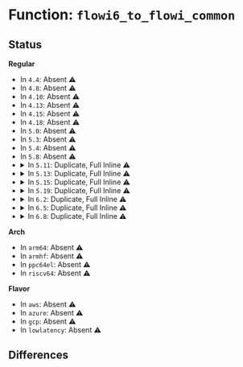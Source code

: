 # Function: <code>flowi6_to_flowi_common</code>

## Status
<b>Regular</b>
<ul>
<li>
In <code>4.4</code>: Absent ⚠️
</li>
<li>
In <code>4.8</code>: Absent ⚠️
</li>
<li>
In <code>4.10</code>: Absent ⚠️
</li>
<li>
In <code>4.13</code>: Absent ⚠️
</li>
<li>
In <code>4.15</code>: Absent ⚠️
</li>
<li>
In <code>4.18</code>: Absent ⚠️
</li>
<li>
In <code>5.0</code>: Absent ⚠️
</li>
<li>
In <code>5.3</code>: Absent ⚠️
</li>
<li>
In <code>5.4</code>: Absent ⚠️
</li>
<li>
In <code>5.8</code>: Absent ⚠️
</li>
<li>
<details>
<summary>In <code>5.11</code>: Duplicate, Full Inline ⚠️</summary>

**Collision:** Static Duplication

**Inline:** Full

**Transformation:** False

**Instances:**

```
In net/ipv6/af_inet6.c (ffffffff81b39118)
Location: include/net/flow.h:208
Inline: True
Inline callers:
  - net/ipv6/af_inet6.c:inet6_sk_rebuild_header
```
```
In net/ipv6/udp.c (ffffffff81b6730d)
Location: include/net/flow.h:208
Inline: True
Inline callers:
  - net/ipv6/udp.c:udpv6_sendmsg
```
```
In net/ipv6/raw.c (ffffffff81b6b51a)
Location: include/net/flow.h:208
Inline: True
Inline callers:
  - net/ipv6/raw.c:rawv6_sendmsg
```
```
In net/ipv6/icmp.c (ffffffff81b6e3a3)
Location: include/net/flow.h:208
Inline: True
Inline callers:
  - net/ipv6/icmp.c:icmpv6_flow_init
  - net/ipv6/icmp.c:icmpv6_echo_reply
  - net/ipv6/icmp.c:icmp6_send
```
```
In net/ipv6/tcp_ipv6.c (ffffffff81b768f4)
Location: include/net/flow.h:208
Inline: True
Inline callers:
  - net/ipv6/tcp_ipv6.c:tcp_v6_send_response
  - net/ipv6/tcp_ipv6.c:tcp_v6_connect
```
```
In net/ipv6/ping.c (ffffffff81b79d54)
Location: include/net/flow.h:208
Inline: True
Inline callers:
  - net/ipv6/ping.c:ping_v6_sendmsg
```
```
In net/ipv6/datagram.c (ffffffff81b7c997)
Location: include/net/flow.h:208
Inline: True
Inline callers:
  - net/ipv6/datagram.c:ip6_datagram_flow_key_init
```
```
In net/ipv6/inet6_connection_sock.c (ffffffff81b801c6)
Location: include/net/flow.h:208
Inline: True
Inline callers:
  - net/ipv6/inet6_connection_sock.c:inet6_csk_route_socket
  - net/ipv6/inet6_connection_sock.c:inet6_csk_route_req
```
```
In net/ipv6/syncookies.c (ffffffff81b8ae2f)
Location: include/net/flow.h:208
Inline: True
Inline callers:
  - net/ipv6/syncookies.c:cookie_v6_check
```
</details>
</li>
<li>
<details>
<summary>In <code>5.13</code>: Duplicate, Full Inline ⚠️</summary>

**Collision:** Static Duplication

**Inline:** Full

**Transformation:** False

**Instances:**

```
In net/ipv6/af_inet6.c (ffffffff81b26dfc)
Location: include/net/flow.h:205
Inline: True
Inline callers:
  - net/ipv6/af_inet6.c:inet6_sk_rebuild_header
```
```
In net/ipv6/udp.c (ffffffff81b55446)
Location: include/net/flow.h:205
Inline: True
Inline callers:
  - net/ipv6/udp.c:udpv6_sendmsg
```
```
In net/ipv6/raw.c (ffffffff81b59863)
Location: include/net/flow.h:205
Inline: True
Inline callers:
  - net/ipv6/raw.c:rawv6_sendmsg
```
```
In net/ipv6/icmp.c (ffffffff81b5c783)
Location: include/net/flow.h:205
Inline: True
Inline callers:
  - net/ipv6/icmp.c:icmpv6_flow_init
  - net/ipv6/icmp.c:icmpv6_echo_reply
  - net/ipv6/icmp.c:icmp6_send
```
```
In net/ipv6/tcp_ipv6.c (ffffffff81b65272)
Location: include/net/flow.h:205
Inline: True
Inline callers:
  - net/ipv6/tcp_ipv6.c:tcp_v6_send_response
  - net/ipv6/tcp_ipv6.c:tcp_v6_connect
```
```
In net/ipv6/ping.c (ffffffff81b68881)
Location: include/net/flow.h:205
Inline: True
Inline callers:
  - net/ipv6/ping.c:ping_v6_sendmsg
```
```
In net/ipv6/datagram.c (ffffffff81b6bbc5)
Location: include/net/flow.h:205
Inline: True
Inline callers:
  - net/ipv6/datagram.c:ip6_datagram_dst_update
```
```
In net/ipv6/inet6_connection_sock.c (ffffffff81b6edca)
Location: include/net/flow.h:205
Inline: True
Inline callers:
  - net/ipv6/inet6_connection_sock.c:inet6_csk_route_socket
  - net/ipv6/inet6_connection_sock.c:inet6_csk_route_req
```
```
In net/ipv6/syncookies.c (ffffffff81b79c92)
Location: include/net/flow.h:205
Inline: True
Inline callers:
  - net/ipv6/syncookies.c:cookie_v6_check
```
</details>
</li>
<li>
<details>
<summary>In <code>5.15</code>: Duplicate, Full Inline ⚠️</summary>

**Collision:** Static Duplication

**Inline:** Full

**Transformation:** False

**Instances:**

```
In net/ipv6/af_inet6.c (ffffffff81bed0e6)
Location: include/net/flow.h:205
Inline: True
Inline callers:
  - net/ipv6/af_inet6.c:inet6_sk_rebuild_header
```
```
In net/ipv6/udp.c (ffffffff81c1df1f)
Location: include/net/flow.h:205
Inline: True
Inline callers:
  - net/ipv6/udp.c:udpv6_sendmsg
```
```
In net/ipv6/raw.c (ffffffff81c20e8c)
Location: include/net/flow.h:205
Inline: True
Inline callers:
  - net/ipv6/raw.c:rawv6_sendmsg
```
```
In net/ipv6/icmp.c (ffffffff81c23fd3)
Location: include/net/flow.h:205
Inline: True
Inline callers:
  - net/ipv6/icmp.c:icmpv6_flow_init
  - net/ipv6/icmp.c:icmpv6_echo_reply
  - net/ipv6/icmp.c:icmp6_send
```
```
In net/ipv6/tcp_ipv6.c (ffffffff81c2d4c6)
Location: include/net/flow.h:205
Inline: True
Inline callers:
  - net/ipv6/tcp_ipv6.c:tcp_v6_send_response
  - net/ipv6/tcp_ipv6.c:tcp_v6_connect
```
```
In net/ipv6/ping.c (ffffffff81c3054b)
Location: include/net/flow.h:205
Inline: True
Inline callers:
  - net/ipv6/ping.c:ping_v6_sendmsg
```
```
In net/ipv6/datagram.c (ffffffff81c33a38)
Location: include/net/flow.h:205
Inline: True
Inline callers:
  - net/ipv6/datagram.c:ip6_datagram_dst_update
```
```
In net/ipv6/inet6_connection_sock.c (ffffffff81c36e4d)
Location: include/net/flow.h:205
Inline: True
Inline callers:
  - net/ipv6/inet6_connection_sock.c:inet6_csk_route_socket
  - net/ipv6/inet6_connection_sock.c:inet6_csk_route_req
```
```
In net/ipv6/syncookies.c (ffffffff81c4493c)
Location: include/net/flow.h:205
Inline: True
Inline callers:
  - net/ipv6/syncookies.c:cookie_v6_check
```
</details>
</li>
<li>
<details>
<summary>In <code>5.19</code>: Duplicate, Full Inline ⚠️</summary>

**Collision:** Static Duplication

**Inline:** Full

**Transformation:** False

**Instances:**

```
In net/ipv6/af_inet6.c (ffffffff81d8541a)
Location: include/net/flow.h:209
Inline: True
Inline callers:
  - net/ipv6/af_inet6.c:inet6_sk_rebuild_header
```
```
In net/ipv6/udp.c (ffffffff81dba590)
Location: include/net/flow.h:209
Inline: True
Inline callers:
  - net/ipv6/udp.c:udpv6_sendmsg
```
```
In net/ipv6/raw.c (ffffffff81dbdc3f)
Location: include/net/flow.h:209
Inline: True
Inline callers:
  - net/ipv6/raw.c:rawv6_sendmsg
```
```
In net/ipv6/icmp.c (ffffffff81dc0e63)
Location: include/net/flow.h:209
Inline: True
Inline callers:
  - net/ipv6/icmp.c:icmpv6_flow_init
  - net/ipv6/icmp.c:icmpv6_echo_reply
  - net/ipv6/icmp.c:icmp6_send
```
```
In net/ipv6/tcp_ipv6.c (ffffffff81dca8c5)
Location: include/net/flow.h:209
Inline: True
Inline callers:
  - net/ipv6/tcp_ipv6.c:tcp_v6_send_response
  - net/ipv6/tcp_ipv6.c:tcp_v6_connect
```
```
In net/ipv6/ping.c (ffffffff81dcdd1e)
Location: include/net/flow.h:209
Inline: True
Inline callers:
  - net/ipv6/ping.c:ping_v6_sendmsg
```
```
In net/ipv6/datagram.c (ffffffff81dd12aa)
Location: include/net/flow.h:209
Inline: True
Inline callers:
  - net/ipv6/datagram.c:ip6_datagram_dst_update
```
```
In net/ipv6/inet6_connection_sock.c (ffffffff81dd4996)
Location: include/net/flow.h:209
Inline: True
Inline callers:
  - net/ipv6/inet6_connection_sock.c:inet6_csk_route_socket
  - net/ipv6/inet6_connection_sock.c:inet6_csk_route_req
```
```
In net/ipv6/syncookies.c (ffffffff81de394d)
Location: include/net/flow.h:209
Inline: True
Inline callers:
  - net/ipv6/syncookies.c:cookie_v6_check
```
</details>
</li>
<li>
<details>
<summary>In <code>6.2</code>: Duplicate, Full Inline ⚠️</summary>

**Collision:** Static Duplication

**Inline:** Full

**Transformation:** False

**Instances:**

```
In net/ipv6/af_inet6.c (ffffffff81f52eba)
Location: include/net/flow.h:188
Inline: True
Inline callers:
  - net/ipv6/af_inet6.c:inet6_sk_rebuild_header
```
```
In net/ipv6/udp.c (ffffffff81f8a658)
Location: include/net/flow.h:188
Inline: True
Inline callers:
  - net/ipv6/udp.c:udpv6_sendmsg
```
```
In net/ipv6/raw.c (ffffffff81f8e15e)
Location: include/net/flow.h:188
Inline: True
Inline callers:
  - net/ipv6/raw.c:rawv6_sendmsg
```
```
In net/ipv6/icmp.c (ffffffff81f91563)
Location: include/net/flow.h:188
Inline: True
Inline callers:
  - net/ipv6/icmp.c:icmpv6_flow_init
  - net/ipv6/icmp.c:icmpv6_echo_reply
  - net/ipv6/icmp.c:icmp6_send
```
```
In net/ipv6/tcp_ipv6.c (ffffffff81f9b92b)
Location: include/net/flow.h:188
Inline: True
Inline callers:
  - net/ipv6/tcp_ipv6.c:tcp_v6_send_response
  - net/ipv6/tcp_ipv6.c:tcp_v6_connect
```
```
In net/ipv6/ping.c (ffffffff81f9ef16)
Location: include/net/flow.h:188
Inline: True
Inline callers:
  - net/ipv6/ping.c:ping_v6_sendmsg
```
```
In net/ipv6/datagram.c (ffffffff81fa28a3)
Location: include/net/flow.h:188
Inline: True
Inline callers:
  - net/ipv6/datagram.c:ip6_datagram_dst_update
```
```
In net/ipv6/inet6_connection_sock.c (ffffffff81fa6013)
Location: include/net/flow.h:188
Inline: True
Inline callers:
  - net/ipv6/inet6_connection_sock.c:inet6_csk_route_socket
  - net/ipv6/inet6_connection_sock.c:inet6_csk_route_req
```
```
In net/ipv6/syncookies.c (ffffffff81fb5fcd)
Location: include/net/flow.h:188
Inline: True
Inline callers:
  - net/ipv6/syncookies.c:cookie_v6_check
```
</details>
</li>
<li>
<details>
<summary>In <code>6.5</code>: Duplicate, Full Inline ⚠️</summary>

**Collision:** Static Duplication

**Inline:** Full

**Transformation:** False

**Instances:**

```
In net/ipv6/af_inet6.c (ffffffff81fb28a1)
Location: include/net/flow.h:188
Inline: True
Inline callers:
  - net/ipv6/af_inet6.c:inet6_sk_rebuild_header
```
```
In net/ipv6/udp.c (ffffffff81fe9d41)
Location: include/net/flow.h:188
Inline: True
Inline callers:
  - net/ipv6/udp.c:udpv6_sendmsg
```
```
In net/ipv6/raw.c (ffffffff81fee940)
Location: include/net/flow.h:188
Inline: True
Inline callers:
  - net/ipv6/raw.c:rawv6_sendmsg
```
```
In net/ipv6/icmp.c (ffffffff81ff1e73)
Location: include/net/flow.h:188
Inline: True
Inline callers:
  - net/ipv6/icmp.c:icmpv6_flow_init
  - net/ipv6/icmp.c:icmpv6_echo_reply
  - net/ipv6/icmp.c:icmp6_send
```
```
In net/ipv6/tcp_ipv6.c (ffffffff81ffbce6)
Location: include/net/flow.h:188
Inline: True
Inline callers:
  - net/ipv6/tcp_ipv6.c:tcp_v6_send_response
  - net/ipv6/tcp_ipv6.c:tcp_v6_connect
```
```
In net/ipv6/ping.c (ffffffff81fffa4f)
Location: include/net/flow.h:188
Inline: True
Inline callers:
  - net/ipv6/ping.c:ping_v6_sendmsg
```
```
In net/ipv6/datagram.c (ffffffff82003146)
Location: include/net/flow.h:188
Inline: True
Inline callers:
  - net/ipv6/datagram.c:ip6_datagram_dst_update
```
```
In net/ipv6/inet6_connection_sock.c (ffffffff82006884)
Location: include/net/flow.h:188
Inline: True
Inline callers:
  - net/ipv6/inet6_connection_sock.c:inet6_csk_route_socket
  - net/ipv6/inet6_connection_sock.c:inet6_csk_route_req
```
```
In net/ipv6/syncookies.c (ffffffff820166e6)
Location: include/net/flow.h:188
Inline: True
Inline callers:
  - net/ipv6/syncookies.c:cookie_v6_check
```
</details>
</li>
<li>
<details>
<summary>In <code>6.8</code>: Duplicate, Full Inline ⚠️</summary>

**Collision:** Static Duplication

**Inline:** Full

**Transformation:** False

**Instances:**

```
In net/ipv6/af_inet6.c (ffffffff82080031)
Location: include/net/flow.h:188
Inline: True
Inline callers:
  - net/ipv6/af_inet6.c:inet6_sk_rebuild_header
```
```
In net/ipv6/udp.c (ffffffff820b7fcc)
Location: include/net/flow.h:188
Inline: True
Inline callers:
  - net/ipv6/udp.c:udpv6_sendmsg
```
```
In net/ipv6/raw.c (ffffffff820bc509)
Location: include/net/flow.h:188
Inline: True
Inline callers:
  - net/ipv6/raw.c:rawv6_sendmsg
```
```
In net/ipv6/icmp.c (ffffffff820bfa73)
Location: include/net/flow.h:188
Inline: True
Inline callers:
  - net/ipv6/icmp.c:icmpv6_flow_init
  - net/ipv6/icmp.c:icmpv6_echo_reply
  - net/ipv6/icmp.c:icmp6_send
```
```
In net/ipv6/tcp_ipv6.c (ffffffff820ca3f9)
Location: include/net/flow.h:188
Inline: True
Inline callers:
  - net/ipv6/tcp_ipv6.c:tcp_v6_send_response
  - net/ipv6/tcp_ipv6.c:tcp_v6_connect
```
```
In net/ipv6/ping.c (ffffffff820ce84a)
Location: include/net/flow.h:188
Inline: True
Inline callers:
  - net/ipv6/ping.c:ping_v6_sendmsg
```
```
In net/ipv6/datagram.c (ffffffff820d1f17)
Location: include/net/flow.h:188
Inline: True
Inline callers:
  - net/ipv6/datagram.c:ip6_datagram_dst_update
```
```
In net/ipv6/inet6_connection_sock.c (ffffffff820d56e4)
Location: include/net/flow.h:188
Inline: True
Inline callers:
  - net/ipv6/inet6_connection_sock.c:inet6_csk_route_socket
  - net/ipv6/inet6_connection_sock.c:inet6_csk_route_req
```
```
In net/ipv6/syncookies.c (ffffffff820e5708)
Location: include/net/flow.h:188
Inline: True
Inline callers:
  - net/ipv6/syncookies.c:cookie_v6_check
```
</details>
</li>
</ul>
<b>Arch</b>
<ul>
<li>
In <code>arm64</code>: Absent ⚠️
</li>
<li>
In <code>armhf</code>: Absent ⚠️
</li>
<li>
In <code>ppc64el</code>: Absent ⚠️
</li>
<li>
In <code>riscv64</code>: Absent ⚠️
</li>
</ul>
<b>Flavor</b>
<ul>
<li>
In <code>aws</code>: Absent ⚠️
</li>
<li>
In <code>azure</code>: Absent ⚠️
</li>
<li>
In <code>gcp</code>: Absent ⚠️
</li>
<li>
In <code>lowlatency</code>: Absent ⚠️
</li>
</ul>

## Differences
